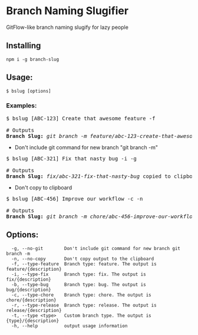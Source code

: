 # Branch Naming Slugifier

GitFlow-like branch naming slugify for lazy people

## Installing

`npm i -g branch-slug`

## Usage:

```shell
$ bslug [options]
```

### Examples:

<pre>
$ bslug [ABC-123] Create that awesome feature -f

# Outputs
<b>Branch Slug:</b> <i>git branch -m feature/abc-123-create-that-awesome-feature</i> copied to clipboard
</pre>

* Don't include git command for new branch "git branch -m"
<pre>
$ bslug [ABC-321] Fix that nasty bug -i -g 

# Outputs
<b>Branch Slug:</b> <i>fix/abc-321-fix-that-nasty-bug</i> copied to clipboard
</pre>

* Don't copy to clipboard
<pre>
$ bslug [ABC-456] Improve our workflow -c -n 

# Outputs
<b>Branch Slug:</b> <i>git branch -m chore/abc-456-improve-our-workflow</i>
</pre>


## Options:

```shell
  -g, --no-git        Don't include git command for new branch git branch -m
  -n, --no-copy       Don't copy output to the clipboard
  -f, --type-feature  Branch type: feature. The output is feature/{description}
  -i, --type-fix      Branch type: fix. The output is fix/{description}
  -b, --type-bug      Branch type: bug. The output is bug/{description}
  -c, --type-chore    Branch type: chore. The output is chore/{description}
  -r, --type-release  Branch type: release. The output is release/{description}
  -t, --type <type>   Custom branch type. The output is {type}/{description}
  -h, --help          output usage information
```



